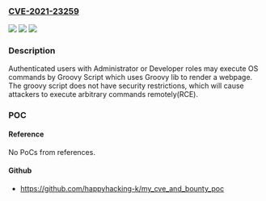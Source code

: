 ### [CVE-2021-23259](https://cve.mitre.org/cgi-bin/cvename.cgi?name=CVE-2021-23259)
![](https://img.shields.io/static/v1?label=Product&message=Crafter%20CMS&color=blue)
![](https://img.shields.io/static/v1?label=Version&message=3.1%3C%203.1.12%20&color=brighgreen)
![](https://img.shields.io/static/v1?label=Vulnerability&message=CWE-913%20Improper%20Control%20of%20Dynamically-Managed%20Code%20Resources&color=brighgreen)

### Description

Authenticated users with Administrator or Developer roles may execute OS commands by Groovy Script which uses Groovy lib to render a webpage. The groovy script does not have security restrictions, which will cause attackers to execute arbitrary commands remotely(RCE).

### POC

#### Reference
No PoCs from references.

#### Github
- https://github.com/happyhacking-k/my_cve_and_bounty_poc

